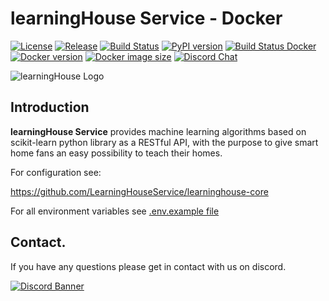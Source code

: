 # learningHouse Service - Docker
[![License](https://img.shields.io/github/license/LearningHouseService/learninghouse-core)](https://github.com/LearningHouseService/learninghouse-core/blob/master/LICENSE) [![Release](https://img.shields.io/github/v/release/LearningHouseService/learninghouse-core)](https://github.com/LearningHouseService/learninghouse-core/releases/latest) [![Build Status](https://img.shields.io/github/workflow/status/LearningHouseService/learninghouse-core/build-project/master)](https://github.com/LearningHouseService/learninghouse-core/actions/workflows/build_project.yml) [![PyPI version](https://img.shields.io/pypi/v/learninghouse.svg)](https://pypi.org/project/learninghouse/) [![Build Status Docker](https://img.shields.io/github/workflow/status/LearningHouseService/learninghouse-docker/build-project/master?label=build-docker)](https://github.com/LearningHouseService/learninghouse-docker/actions/workflows/build_project.yml) [![Docker version](https://img.shields.io/docker/v/learninghouseservice/learninghouse/latest?label=docker)](https://hub.docker.com/r/learninghouseservice/learninghouse) [![Docker image size](https://img.shields.io/docker/image-size/learninghouseservice/learninghouse/latest)](https://hub.docker.com/r/learninghouseservice/learninghouse) [![Discord Chat](https://img.shields.io/discord/997393653758697482)](https://discord.gg/U9axHEYqqB)

![learningHouse Logo](https://raw.githubusercontent.com/LearningHouseService/learninghouse-core/master/artwork/learninghouse_logo.svg)

## Introduction

**learningHouse Service** provides machine learning algorithms based on scikit-learn python library as a RESTful API, with the purpose to give smart home fans an easy possibility to teach their homes.

For configuration see: 

https://github.com/LearningHouseService/learninghouse-core 

For all environment variables see [.env.example file](https://raw.githubusercontent.com/LearningHouseService/learninghouse-core/master/.env.example)

## Contact.

If you have any questions please get in contact with us on discord.

[![Discord Banner](https://discordapp.com/api/guilds/997393653758697482/widget.png?style=banner2)](https://discord.gg/U9axHEYqqB)
